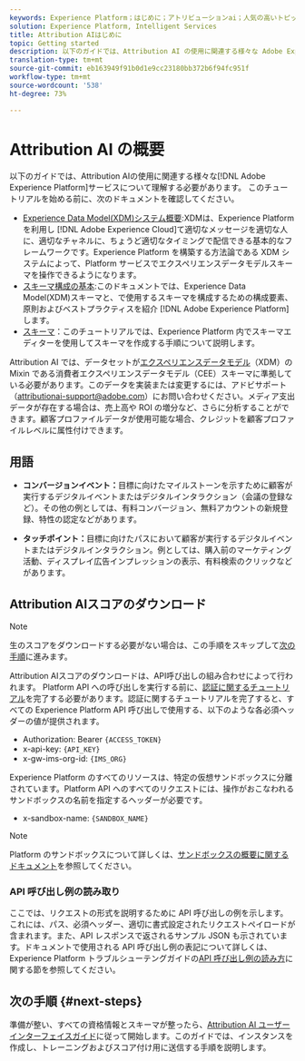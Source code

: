 ```yaml
---
keywords: Experience Platform；はじめに；アトリビューションai；人気の高いトピック
solution: Experience Platform, Intelligent Services
title: Attribution AIはじめに
topic: Getting started
description: 以下のガイドでは、Attribution AI の使用に関連する様々な Adobe Experience Platform サービスについて理解している必要があります。チュートリアルを開始する前に、以下のドキュメントを確認してください。
translation-type: tm+mt
source-git-commit: eb163949f91b0d1e9cc23180bb372b6f94fc951f
workflow-type: tm+mt
source-wordcount: '538'
ht-degree: 73%

---
```



# Attribution AI の概要

以下のガイドでは、Attribution AIの使用に関連する様々な[!DNL Adobe Experience Platform]サービスについて理解する必要があります。 このチュートリアルを始める前に、次のドキュメントを確認してください。

- [Experience Data Model(XDM)システム概要](../../xdm/home.md):XDMは、Experience Platformを利用し [!DNL Adobe Experience Cloud]て適切なメッセージを適切な人に、適切なチャネルに、ちょうど適切なタイミングで配信できる基本的なフレームワークです。Experience Platform を構築する方法論である XDM システムによって、Platform サービスでエクスペリエンスデータモデルスキーマを操作できるようになります。
- [スキーマ構成の基本](../../xdm/schema/composition.md):このドキュメントでは、Experience Data Model(XDM)スキーマと、で使用するスキーマを構成するための構成要素、原則およびベストプラクティスを紹介 [!DNL Adobe Experience Platform]します。
- [スキーマ](../../xdm/tutorials/create-schema-ui.md)：このチュートリアルでは、Experience Platform 内でスキーマエディターを使用してスキーマを作成する手順について説明します。

Attribution AI では、データセットが[エクスペリエンスデータモデル](../../xdm/home.md)（XDM）の Mixin である消費者エクスペリエンスデータモデル（CEE）スキーマに準拠している必要があります。このデータを実装または変更するには、アドビサポート（attributionai-support@adobe.com）にお問い合わせください。メディア支出データが存在する場合は、売上高や ROI の増分など、さらに分析することができます。顧客プロファイルデータが使用可能な場合、クレジットを顧客プロファイルレベルに属性付けできます。

## 用語

- **コンバージョンイベント：**&#x200B;目標に向けたマイルストーンを示すために顧客が実行するデジタルイベントまたはデジタルインタラクション（会議の登録など）。その他の例としては、有料コンバージョン、無料アカウントの新規登録、特性の認定などがあります。

- **タッチポイント：**&#x200B;目標に向けたパスにおいて顧客が実行するデジタルイベントまたはデジタルインタラクション。例としては、購入前のマーケティング活動、ディスプレイ広告インプレッションの表示、有料検索のクリックなどがあります。

## Attribution AIスコアのダウンロード

>[!NOTE]
>
>生のスコアをダウンロードする必要がない場合は、この手順をスキップして[次の手順](#next-steps)に進みます。

Attribution AIスコアのダウンロードは、API呼び出しの組み合わせによって行われます。 Platform API への呼び出しを実行する前に、[認証に関するチュートリアル](https://www.adobe.com/go/platform-api-authentication-en)を完了する必要があります。認証に関するチュートリアルを完了すると、すべての Experience Platform API 呼び出しで使用する、以下のような各必須ヘッダーの値が提供されます。

- Authorization: Bearer `{ACCESS_TOKEN}`
- x-api-key: `{API_KEY}`
- x-gw-ims-org-id: `{IMS_ORG}`

Experience Platform のすべてのリソースは、特定の仮想サンドボックスに分離されています。Platform API へのすべてのリクエストには、操作がおこなわれるサンドボックスの名前を指定するヘッダーが必要です。

- x-sandbox-name: `{SANDBOX_NAME}`

>[!NOTE]
>
>Platform のサンドボックスについて詳しくは、[サンドボックスの概要に関するドキュメント](../../sandboxes/home.md)を参照してください。

### API 呼び出し例の読み取り

ここでは、リクエストの形式を説明するために API 呼び出しの例を示します。これには、パス、必須ヘッダー、適切に書式設定されたリクエストペイロードが含まれます。また、API レスポンスで返されるサンプル JSON も示されています。ドキュメントで使用される API 呼び出し例の表記について詳しくは、Experience Platform トラブルシューテングガイドの[API 呼び出し例の読み方](../../landing/troubleshooting.md)に関する節を参照してください。

## 次の手順 {#next-steps}

準備が整い、すべての資格情報とスキーマが整ったら、[Attribution AI ユーザーインターフェイスガイド](./user-guide.md)に従って開始します。このガイドでは、インスタンスを作成し、トレーニングおよびスコア付け用に送信する手順を説明します。